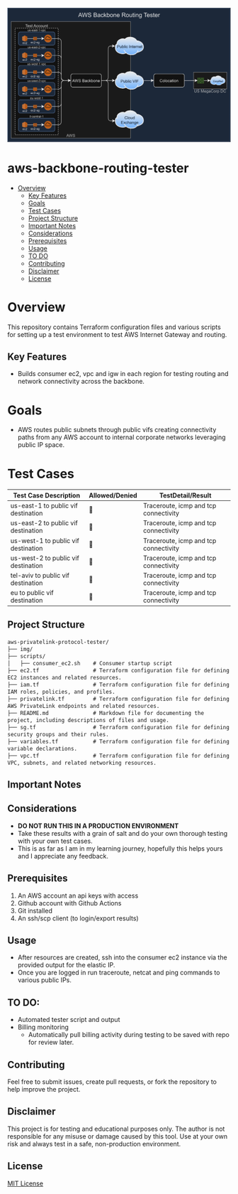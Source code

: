 ![AWS Backbone Routing Tester](img/aws-backbone-routing-tester.png)

# aws-backbone-routing-tester
- [Overview](#overview)
  - [Key Features](#key-features)
  - [Goals](#goals)
  - [Test Cases](#test-cases)
  - [Project Structure](#project-structure)
  - [Important Notes](#important-notes)
  - [Considerations](#considerations)
  - [Prerequisites](#prerequisites)
  - [Usage](#usage)
  - [TO DO](#to-do)
  - [Contributing](#contributing)
  - [Disclaimer](#disclaimer)
  - [License](#license)


# Overview 

This repository contains Terraform configuration files and various scripts for setting up a test environment to test AWS Internet Gateway and routing.

## Key Features
- Builds consumer ec2, vpc and igw in each region for testing routing and network connectivity across the backbone. 

# Goals
- AWS routes public subnets through public vifs creating connectivity paths from any AWS account to internal corporate networks leveraging public IP space. 

# Test Cases

| Test Case Description                             | Allowed/Denied                | TestDetail/Result                                |
|---------------------------------------------------|-------------------------------|--------------------------------------------------|
| us-east-1 to public vif destination               | :no_entry_sign:               | Traceroute, icmp and tcp connectivity |
| us-east-2 to public vif destination               | :no_entry_sign:               | Traceroute, icmp and tcp connectivity  |
| us-west-1 to public vif destination               | :no_entry_sign:               | Traceroute, icmp and tcp connectivity |
| us-west-2 to public vif destination               | :no_entry_sign:               | Traceroute, icmp and tcp connectivity |
| tel-aviv to public vif destination                | :no_entry_sign:               | Traceroute, icmp and tcp connectivity |
| eu to public vif destination                      | :no_entry_sign:               | Traceroute, icmp and tcp connectivity |


## Project Structure
```
aws-privatelink-protocol-tester/
├── img/
├── scripts/
│   ├── consumer_ec2.sh    # Consumer startup script
├── ec2.tf                 # Terraform configuration file for defining EC2 instances and related resources.
├── iam.tf                 # Terraform configuration file for defining IAM roles, policies, and profiles.
├── privatelink.tf         # Terraform configuration file for defining AWS PrivateLink endpoints and related resources.
├── README.md              # Markdown file for documenting the project, including descriptions of files and usage.
├── sg.tf                  # Terraform configuration file for defining security groups and their rules.
├── variables.tf           # Terraform configuration file for defining variable declarations.
├── vpc.tf                 # Terraform configuration file for defining VPC, subnets, and related networking resources.
```

## Important Notes


## Considerations
- **DO NOT RUN THIS IN A PRODUCTION ENVIRONMENT**
- Take these results with a grain of salt and do your own thorough testing with your own test cases.
- This is as far as I am in my learning journey, hopefully this helps yours and I appreciate any feedback.

## Prerequisites

1. An AWS account an api keys with access
2. Github account with Github Actions
3. Git installed
4. An ssh/scp client (to login/export results)


## Usage

 - After resources are created, ssh into the consumer ec2 instance via the provided output for the elastic IP. 
 - Once you are logged in run traceroute, netcat and ping commands to various public IPs. 

## TO DO:
 - Automated tester script and output
 - Billing monitoring
    - Automatically pull billing activity during testing to be saved with repo for review later. 


## Contributing

Feel free to submit issues, create pull requests, or fork the repository to help improve the project.

## Disclaimer

This project is for testing and educational purposes only. The author is not responsible for any misuse or damage caused by this tool. Use at your own risk and always test in a safe, non-production environment.

## License

[MIT License](LICENSE)